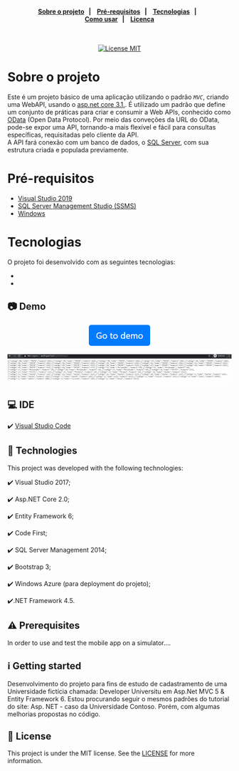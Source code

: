 <h4 align="center"> 
  <a href="#sobre-o-projeto">Sobre o projeto</a>&nbsp;&nbsp;&nbsp;|&nbsp;&nbsp;&nbsp;
  <a href="#Pré-requisitos">Pré-requisitos</a>&nbsp;&nbsp;&nbsp;|&nbsp;&nbsp;&nbsp;
  <a href="#tecnologias">Tecnologias</a>&nbsp;&nbsp;&nbsp;|&nbsp;&nbsp;&nbsp; 
  
  </br>
  <a href="#information_source-how-to-use">Como usar</a>&nbsp;&nbsp;&nbsp;|&nbsp;&nbsp;&nbsp;
  <a href="#memo-license">Licença</a>
</h4>

<br/>

<p align="center">
  <a href="https://opensource.org/licenses/MIT">
    <img src="https://img.shields.io/badge/License-MIT-blue.svg" alt="License MIT">
  </a>
</p>


# Sobre o projeto

Este é um projeto básico de uma aplicação utilizando o padrão *`MVC`*, criando uma WebAPI, usando o [asp.net core 3.1.](https://dotnet.microsoft.com/download/dotnet-core/3.1).
É utilizado um padrão que define um conjunto de práticas para criar e consumir a Web APIs, conhecido como [OData](https://docs.microsoft.com/en-us/odata/) (Open Data Protocol). Por meio das conveções da URL do OData, pode-se expor uma API, tornando-a mais flexível e fácil para consultas específicas, requisitadas pelo cliente da API.                                              
A API fará conexão com um banco de dados, o [SQL Server](https://www.microsoft.com/pt-br/sql-server/), com sua estrutura criada e populada previamente.

# Pré-requisitos

- [Visual Studio 2019](https://dotnet.microsoft.com/download/dotnet-core/3.1)
- [SQL Server Management Studio (SSMS)](https://docs.microsoft.com/pt-br/sql/ssms/download-sql-server-management-studio-ssms?view=sql-server-ver15) 
- [Windows](https://docs.microsoft.com/pt-br/sql/ssms/download-sql-server-management-studio-ssms?view=sql-server-ver15) 

# Tecnologias

O projeto foi desenvolvido com as seguintes tecnologias:

-
-

## :camera: Demo

<p align="center">
  <a href="http://wa24.gear.host/api/tabelaapi/">
    <img alt="Demo of app" src="https://github.com/TesteReteste/lim/blob/master/github/goToDemo2.png">
  </a>
</p>

![api](https://github.com/TesteReteste/lim/blob/master/github/API.gif)

## 💻 IDE
✔️ [Visual Studio Code](https://code.visualstudio.com/)

## :rocket: Technologies

This project was developed with the following technologies:

✔️ Visual Studio 2017;

✔️ Asp.NET Core 2.0;

✔️ Entity Framework 6;

✔️ Code First;

✔️ SQL Server Management 2014;

✔️ Bootstrap 3;

✔️ Windows Azure (para deployment do projeto);

✔️.NET Framework 4.5.

## :warning: Prerequisites

In order to use and test the mobile app on a simulator....

## :information_source: Getting started

Desenvolvimento do projeto para fins de estudo de cadastramento de uma Universidade fictícia chamada: Developer Universitu em Asp.Net MVC 5 & Entity Framework 6. Estou procurando seguir o mesmos padrões do tutorial do site: Asp. NET - caso da Universidade Contoso. Porém, com algumas melhorias propostas no código.

## :memo: License
This project is under the MIT license. See the [LICENSE](https://github.com/TesteReteste/lim/blob/master/LICENSE) for more information.
